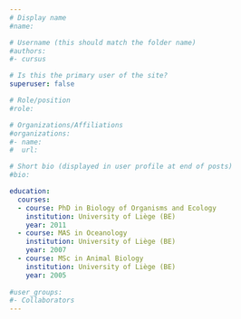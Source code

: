 ```yaml
---
# Display name
#name:  

# Username (this should match the folder name)
#authors:
#- cursus

# Is this the primary user of the site?
superuser: false

# Role/position
#role:  

# Organizations/Affiliations
#organizations:
#- name:  
#  url: 

# Short bio (displayed in user profile at end of posts)
#bio: 

education:
  courses:
  - course: PhD in Biology of Organisms and Ecology 
    institution: University of Liège (BE)
    year: 2011
  - course: MAS in Oceanology
    institution: University of Liège (BE)
    year: 2007
  - course: MSc in Animal Biology
    institution: University of Liège (BE)
    year: 2005
  
#user_groups:
#- Collaborators
---
```

